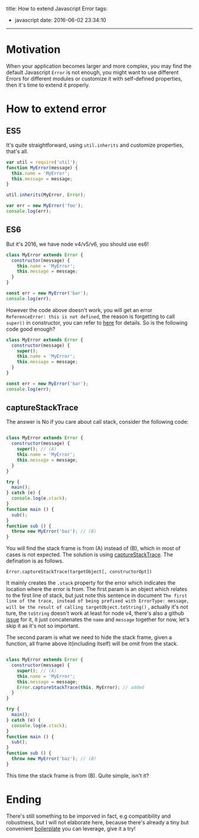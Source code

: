 title: How to extend Javascript Error
tags:
  - javascript
date: 2016-06-02 23:34:10
---


# Motivation
When your application becomes larger and more complex, you may find the default Javascript `Error` is not enough, you might want to use different Errors for different modules or customize it with self-defined properties, then it's time to extend it properly.
<!-- more -->  

# How to extend error

## ES5
It's quite straightforward, using `util.inherits` and customize properties, that's all.
```js
var util = require('util');
function MyError(message) {
  this.name = 'MyError';
  this.message = message;
}

util.inherits(MyError, Error);

var err = new MyError('foo');
console.log(err);

```

## ES6
But it's 2016, we have node v4/v5/v6, you should use es6!
```js
class MyError extends Error {
  constructor(message) {
    this.name = 'MyError';
    this.message = message;
  }
}

const err = new MyError('bar');
console.log(err);
```
However the code above doesn't work, you will get an error `ReferenceError: this is not defined`,
the reason is forgetting to call `super()` in constructor, you can refer to [here](http://stackoverflow.com/questions/31067368/javascript-es6-class-extend-without-super) for details.
So is the following code good enough? 
```js
class MyError extends Error {
  constructor(message) {
    super();
    this.name = 'MyError';
    this.message = message;
  }
}

const err = new MyError('bar');
console.log(err);
```

## captureStackTrace
The answer is No if you care about call stack, consider the following code:
```js

class MyError extends Error {
  constructor(message) {
    super(); // (A)
    this.name = 'MyError';
    this.message = message;
  }
}

try {
  main();
} catch (e) {
  console.log(e.stack);
}
function main () {
  sub();
}
function sub () {
  throw new MyError('baz'); // (B)
}

```
You will find the stack frame is from (A) instead of (B), which in most of cases is not expected. The solution is using [captureStackTrace](https://nodejs.org/api/errors.html#errors_error_capturestacktrace_targetobject_constructoropt). The defination is as follows.
```
Error.captureStackTrace(targetObject[, constructorOpt])
```
It mainly creates the `.stack` property for the error which indicates the location where the error is from. The first param is an object which relates to the first line of stack, but just note this sentence in document `The first line of the trace, instead of being prefixed with ErrorType: message, will be the result of calling targetObject.toString()` , actually it's not ture, the `toString` doesn't work at least for node v4, there's also a github [issue](https://github.com/nodejs/node/issues/5675) for it, it just concatenates the `name` and `message` together for now, let's skip it as it's not so important.

The second param is what we need to hide the stack frame, given a function, all frame above it(including itself) will be omit from the stack.
```js

class MyError extends Error {
  constructor(message) {
    super(); // (A)
    this.name = 'MyError';
    this.message = message;
    Error.captureStackTrace(this, MyError); // added
  }
}

try {
  main();
} catch (e) {
  console.log(e.stack);
}
function main () {
  sub();
}
function sub () {
  throw new MyError('baz'); // (B)
}

```
This time the stack frame is from (B). Quite simple, isn't it? 

# Ending
There's still something to be imporved in fact, e.g compatibility and robustness, but I will not elaborate here, 
because there's already a tiny but convenient [boilerplate](https://github.com/bjyoungblood/es6-error) you can leverage, give it a try!

